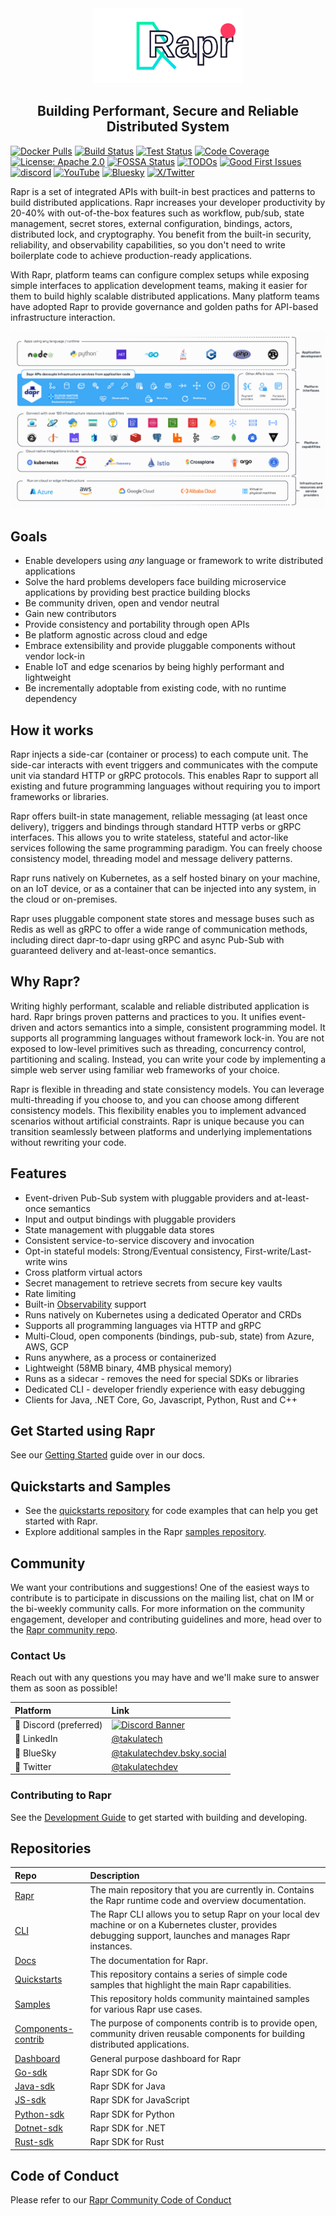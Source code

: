 <div style="text-align: center"><img src="./assets/logo.svg" height="120px">
<h2>Building Performant, Secure and Reliable Distributed System</h2>
</div>

[![Docker Pulls][docker-badge]][docker-url] [![Build Status][actions-badge]][actions-url] [![Test Status][e2e-badge]][e2e-url] [![Code Coverage][codecov-badge]][codecov-url] [![License: Apache 2.0][apache-badge]][apache-url] [![FOSSA Status][fossa-badge]][fossa-url] [![TODOs][todo-badge]][todo-url] [![Good First Issues][gfi-badge]][gfi-url] [![discord][discord-badge]][discord-url] [![YouTube][youtube-badge]][youtube-link] [![Bluesky][bluesky-badge]][bluesky-link] [![X/Twitter][x-badge]][x-link]

[docker-badge]: https://img.shields.io/docker/pulls/daprio/raprd?style=flat&logo=docker
[docker-url]: https://hub.docker.com/r/takulatech/rapr
[apache-badge]: https://img.shields.io/github/license/dapr/dapr?style=flat&label=License&logo=github
[apache-url]: https://github.com/takula-tech/rapr/blob/master/LICENSE
[actions-badge]: https://github.com/takula-tech/rapr/workflows/dapr/badge.svg?event=push&branch=master
[actions-url]: https://github.com/takula-tech/rapr/actions?workflow=dapr
[e2e-badge]: https://img.shields.io/endpoint?url=https://gist.githubusercontent.com/rapr-bot/14e974e8fd6c6eab03a2475beb1d547a/raw/rapr-test-badge.json
[e2e-url]: https://github.com/takula-tech/rapr/actions?workflow=rapr-test&event=schedule
[codecov-badge]: https://codecov.io/gh/takula-tech/rapr/branch/master/graph/badge.svg
[codecov-url]: https://codecov.io/gh/takula-tech/rapr
[fossa-badge]: https://app.fossa.com/api/projects/custom%2B162%2Fgithub.com%2Ftakula-tech%2Frapr.svg?type=shield
[fossa-url]: https://app.fossa.com/projects/custom%2B162%2Fgithub.com%2Ftakula-tech%2Frapr?ref=badge_shield
[todo-badge]: https://badgen.net/https/api.tickgit.com/badgen/takula-tech/rapr
[todo-url]: https://www.tickgit.com/browse?repo=github.com/takula-tech/rapr
[gfi-badge]:https://img.shields.io/github/issues-search/takula-tech/rapr?query=type%3Aissue%20is%3Aopen%20label%3A%22good%20first%20issue%22&label=Good%20first%20issues&style=flat&logo=github
[gfi-url]:https://github.com/takula-tech/rapr/issues?q=is%3Aissue+is%3Aopen+label%3A%22good+first+issue%22
[discord-badge]: https://img.shields.io/discord/1335036405788971020.svg?label=&logo=discord&logoColor=ffffff&color=7389D8
[discord-url]: https://discord.gg/3jq8js8u
[youtube-badge]:https://img.shields.io/youtube/channel/views/xxx?style=flat&label=YouTube%20views&logo=youtube
[youtube-link]:https://youtube.com/@takulatechdev
[bluesky-badge]:https://img.shields.io/badge/Follow-%40takulatechdev.bsky.social-0056A1?logo=bluesky
[bluesky-link]:https://bsky.app/profile/takulatechdev.bsky.social
[x-badge]:https://img.shields.io/twitter/follow/takulatechdev?logo=x&style=flat
[x-link]:https://twitter.com/takulatechdev

Rapr is a set of integrated APIs with built-in best practices and patterns to build distributed applications. Rapr increases your developer productivity by 20-40% with out-of-the-box features such as workflow, pub/sub, state management, secret stores, external configuration, bindings, actors, distributed lock, and cryptography. You benefit from the built-in security, reliability, and observability capabilities, so you don't need to write boilerplate code to achieve production-ready applications.

With Rapr, platform teams can configure complex setups while exposing simple interfaces to application development teams, making it easier for them to build highly scalable distributed applications. Many platform teams have adopted Rapr to provide governance and golden paths for API-based infrastructure interaction.

![Rapr overview](./assets/overview.png)

## Goals

- Enable developers using *any* language or framework to write distributed applications
- Solve the hard problems developers face building microservice applications by providing best practice building blocks
- Be community driven, open and vendor neutral
- Gain new contributors
- Provide consistency and portability through open APIs
- Be platform agnostic across cloud and edge
- Embrace extensibility and provide pluggable components without vendor lock-in
- Enable IoT and edge scenarios by being highly performant and lightweight
- Be incrementally adoptable from existing code, with no runtime dependency

## How it works

Rapr injects a side-car (container or process) to each compute unit. The side-car interacts with event triggers and communicates with the compute unit via standard HTTP or gRPC protocols. This enables Rapr to support all existing and future programming languages without requiring you to import frameworks or libraries.

Rapr offers built-in state management, reliable messaging (at least once delivery), triggers and bindings through standard HTTP verbs or gRPC interfaces. This allows you to write stateless, stateful and actor-like services following the same programming paradigm. You can freely choose consistency model, threading model and message delivery patterns.

Rapr runs natively on Kubernetes, as a self hosted binary on your machine, on an IoT device, or as a container that can be injected into any system, in the cloud or on-premises.

Rapr uses pluggable component state stores and message buses such as Redis as well as gRPC to offer a wide range of communication methods, including direct dapr-to-dapr using gRPC and async Pub-Sub with guaranteed delivery and at-least-once semantics.

## Why Rapr?

Writing highly performant, scalable and reliable distributed application is hard. Rapr brings proven patterns and practices to you. It unifies event-driven and actors semantics into a simple, consistent programming model. It supports all programming languages without framework lock-in. You are not exposed to low-level primitives such as threading, concurrency control, partitioning and scaling. Instead, you can write your code by implementing a simple web server using familiar web frameworks of your choice.

Rapr is flexible in threading and state consistency models. You can leverage multi-threading if you choose to, and you can choose among different consistency models. This flexibility enables you to implement advanced scenarios without artificial constraints. Rapr is unique because you can transition seamlessly between platforms and underlying implementations without rewriting your code.

## Features

- Event-driven Pub-Sub system with pluggable providers and at-least-once semantics
- Input and output bindings with pluggable providers
- State management with pluggable data stores
- Consistent service-to-service discovery and invocation
- Opt-in stateful models: Strong/Eventual consistency, First-write/Last-write wins
- Cross platform virtual actors
- Secret management to retrieve secrets from secure key vaults
- Rate limiting
- Built-in [Observability](https://rapr-docs.takulatech.net/concepts/observability-concept/) support
- Runs natively on Kubernetes using a dedicated Operator and CRDs
- Supports all programming languages via HTTP and gRPC
- Multi-Cloud, open components (bindings, pub-sub, state) from Azure, AWS, GCP
- Runs anywhere, as a process or containerized
- Lightweight (58MB binary, 4MB physical memory)
- Runs as a sidecar - removes the need for special SDKs or libraries
- Dedicated CLI - developer friendly experience with easy debugging
- Clients for Java, .NET Core, Go, Javascript, Python, Rust and C++

## Get Started using Rapr

See our [Getting Started](https://rapr-docs.takulatech.net/getting-started/) guide over in our docs.

## Quickstarts and Samples

- See the [quickstarts repository](https://github.com/takula-tech/rapr/quickstarts) for code examples that can help you get started with Rapr.
- Explore additional samples in the Rapr [samples repository](https://github.com/takula-tech/rapr/samples).

## Community

We want your contributions and suggestions! One of the easiest ways to contribute is to participate in discussions on the mailing list, chat on IM or the bi-weekly community calls.
For more information on the community engagement, developer and contributing guidelines and more, head over to the [Rapr community repo](https://github.com/takula-tech/rapr/community#dapr-community).

### Contact Us

Reach out with any questions you may have and we'll make sure to answer them as soon as possible!

| Platform              | Link                                                                                                                          |
| :-------------------- | :---------------------------------------------------------------------------------------------------------------------------- |
| 💬 Discord (preferred) | [![Discord Banner](https://discord.com/api/guilds/1335036405788971020/widget.png?style=banner2)](https://discord.gg/3jq8js8u) |
| 💭 LinkedIn            | [@takulatech](https://www.linkedin.com/company/takula-technology/)                                                            |
| 🦋 BlueSky             | [@takulatechdev.bsky.social](https://bsky.app/profile/takulatechdev.bsky.social)                                              |
| 🐤 Twitter             | [@takulatechdev](https://twitter.com/takulatechdev)                                                                           |

### Contributing to Rapr

See the [Development Guide](https://rapr-docs.takulatech.net/contributing/) to get started with building and developing.

## Repositories

| Repo                                                                         | Description                                                                                                                                                  |
| :--------------------------------------------------------------------------- | :----------------------------------------------------------------------------------------------------------------------------------------------------------- |
| [Rapr](https://github.com/takula-tech/rapr)                                  | The main repository that you are currently in. Contains the Rapr runtime code and overview documentation.                                                    |
| [CLI](https://github.com/takula-tech/rapr/cli)                               | The Rapr CLI allows you to setup Rapr on your local dev machine or on a Kubernetes cluster, provides debugging support, launches and manages Rapr instances. |
| [Docs](https://rapr-docs.takulatech.net)                                     | The documentation for Rapr.                                                                                                                                  |
| [Quickstarts](https://github.com/takula-tech/rapr/quickstarts)               | This repository contains a series of simple code samples that highlight the main Rapr capabilities.                                                          |
| [Samples](https://github.com/takula-tech/rapr/samples)                       | This repository holds community maintained samples for various Rapr use cases.                                                                               |
| [Components-contrib](https://github.com/takula-tech/rapr/components-contrib) | The purpose of components contrib is to provide open, community driven reusable components for building distributed applications.                            |
| [Dashboard](https://github.com/takula-tech/rapr/dashboard)                   | General purpose dashboard for Rapr                                                                                                                           |
| [Go-sdk](https://github.com/takula-tech/rapr-go-sdk)                         | Rapr SDK for Go                                                                                                                                              |
| [Java-sdk](https://github.com/takula-tech/rapr-java-sdk)                     | Rapr SDK for Java                                                                                                                                            |
| [JS-sdk](https://github.com/takula-tech/rapr-js-sdk)                         | Rapr SDK for JavaScript                                                                                                                                      |
| [Python-sdk](https://github.com/takula-tech/rapr-python-sdk)                 | Rapr SDK for Python                                                                                                                                          |
| [Dotnet-sdk](https://github.com/takula-tech/rapr-dotnet-sdk)                 | Rapr SDK for .NET                                                                                                                                            |
| [Rust-sdk](https://github.com/takula-tech/rapr-rust-sdk)                     | Rapr SDK for Rust                                                                                                                                            |

## Code of Conduct

Please refer to our [Rapr Community Code of Conduct](https://github.com/takula-tech/rapr/community/blob/master/CODE-OF-CONDUCT.md)
